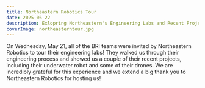 ```yaml
---
title: Northeastern Robotics Tour
date: 2025-06-22
description: Exlopring Northeastern's Engineering Labs and Recent Projects
coverImage: northeasterntour.jpg
---
```


On Wednesday, May 21, all of the BRI teams were invited by Northeastern Robotics to tour their engineering labs! They walked us through their engineering process and showed us a couple of their recent projects, including their underwater robot and some of their drones. We are incredibly grateful for this experience and we extend a big thank you to Northeastern Robotics for hosting us!